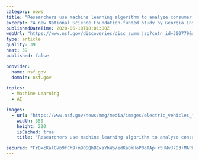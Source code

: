 ```yaml
---
category: news
title: "Researchers use machine learning algorithm to analyze consumer data"
excerpt: "A new National Science Foundation-funded study by Georgia Institute of Technology researchers harnesses machine learning techniques to provide the best insight yet into the attitudes of electric vehicle drivers about the existing charger network."
publishedDateTime: 2020-06-18T18:01:00Z
webUrl: "https://www.nsf.gov/discoveries/disc_summ.jsp?cntn_id=300779&org=NSF&from=news"
type: article
quality: 39
heat: 39
published: false

provider:
  name: nsf.gov
  domain: nsf.gov

topics:
  - Machine Learning
  - AI

images:
  - url: "https://www.nsf.gov/news/mmg/media/images/electric_vehicles_f_86c3353a-8b70-44b0-a41b-b55d92bb27b2.jpg"
    width: 350
    height: 220
    isCached: true
    title: "Researchers use machine learning algorithm to analyze consumer data"

secured: "FrDxcKalGVb9fCh9+m90SQhBExaYhWp/edKa0YHoP8oTAp+r5HNvJ7D3+MAPkfGnQAh0hXivd50ARozFrUSTxA/rwPEJvj8mI55o2y8fHJNklGgJAw7MbRR4e0BoZhDh3rCS1lUBAQb/ZWrzPj0cPyeWX+CZ/HVk4qOAgiy2lNZh3Zymdsz42pd6b0u9txlQDDx0VVvuCZa7cB3Hsn9LFFT7OqMb7iTfbZFafoOVRnQGk5xIvP8dWwvswpsHsMZtdcPxzQdHSTbkGX7qfhUJwcVNlWEawa9mII4maiG5D/Lqi4ElVgeR+tUbtKB6itTh44t9FdD2JcN/zQaX8nKCMA==;fDaiD8pV8fOvK05yIUX18g=="
---
```


